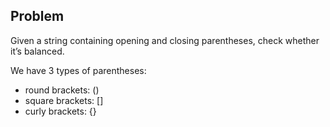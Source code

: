 Problem
-------

Given a string containing  opening and closing parentheses, check whether it’s balanced.

We have 3 types of parentheses: 
- round brackets: ()
- square brackets: []
- curly brackets: {}
